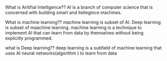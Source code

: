 What is Aritifial Intelligence??
AI is a branch of computer science that is concerned  with  building  smart  and itellegince machines.

What is machine learning??
machine learning is subset of AI.
Deep learning is subset of maachine learning.
machine learning is a technique to implement AI that  can learn  from data by themselves without being explicitly programmed.


what is Deep learning??
deep learning is  a subfield  of machine learning  that uses AI neural networks(algorithm ) to learn from data